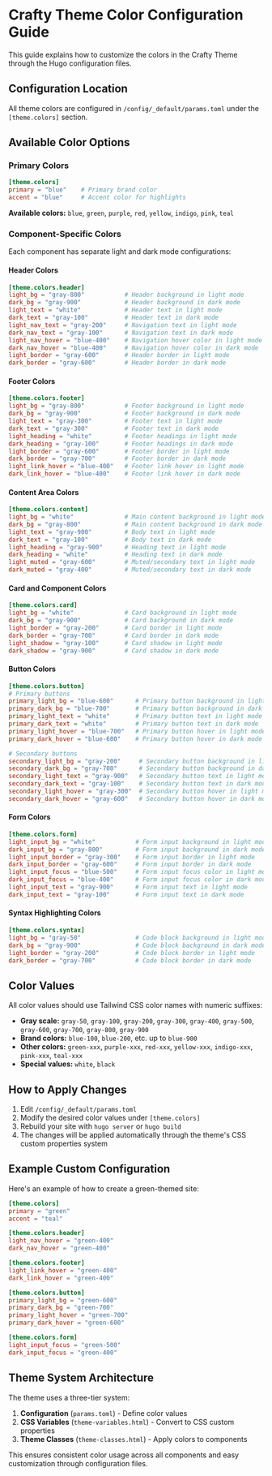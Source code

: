 # Crafty Theme Color Configuration Guide

This guide explains how to customize the colors in the Crafty Theme through the Hugo configuration files.

## Configuration Location

All theme colors are configured in `/config/_default/params.toml` under the `[theme.colors]` section.

## Available Color Options

### Primary Colors

```toml
[theme.colors]
primary = "blue"    # Primary brand color
accent = "blue"     # Accent color for highlights
```

**Available colors:** `blue`, `green`, `purple`, `red`, `yellow`, `indigo`, `pink`, `teal`

### Component-Specific Colors

Each component has separate light and dark mode configurations:

#### Header Colors
```toml
[theme.colors.header]
light_bg = "gray-800"           # Header background in light mode
dark_bg = "gray-900"            # Header background in dark mode
light_text = "white"            # Header text in light mode
dark_text = "gray-100"          # Header text in dark mode
light_nav_text = "gray-200"     # Navigation text in light mode
dark_nav_text = "gray-100"      # Navigation text in dark mode
light_nav_hover = "blue-400"    # Navigation hover color in light mode
dark_nav_hover = "blue-400"     # Navigation hover color in dark mode
light_border = "gray-600"       # Header border in light mode
dark_border = "gray-600"        # Header border in dark mode
```

#### Footer Colors
```toml
[theme.colors.footer]
light_bg = "gray-800"           # Footer background in light mode
dark_bg = "gray-900"            # Footer background in dark mode
light_text = "gray-300"         # Footer text in light mode
dark_text = "gray-300"          # Footer text in dark mode
light_heading = "white"         # Footer headings in light mode
dark_heading = "gray-100"       # Footer headings in dark mode
light_border = "gray-600"       # Footer border in light mode
dark_border = "gray-700"        # Footer border in dark mode
light_link_hover = "blue-400"   # Footer link hover in light mode
dark_link_hover = "blue-400"    # Footer link hover in dark mode
```

#### Content Area Colors
```toml
[theme.colors.content]
light_bg = "white"              # Main content background in light mode
dark_bg = "gray-800"            # Main content background in dark mode
light_text = "gray-900"         # Body text in light mode
dark_text = "gray-100"          # Body text in dark mode
light_heading = "gray-900"      # Heading text in light mode
dark_heading = "white"          # Heading text in dark mode
light_muted = "gray-600"        # Muted/secondary text in light mode
dark_muted = "gray-400"         # Muted/secondary text in dark mode
```

#### Card and Component Colors
```toml
[theme.colors.card]
light_bg = "white"              # Card background in light mode
dark_bg = "gray-900"            # Card background in dark mode
light_border = "gray-200"       # Card border in light mode
dark_border = "gray-700"        # Card border in dark mode
light_shadow = "gray-100"       # Card shadow in light mode
dark_shadow = "gray-900"        # Card shadow in dark mode
```

#### Button Colors
```toml
[theme.colors.button]
# Primary buttons
primary_light_bg = "blue-600"      # Primary button background in light mode
primary_dark_bg = "blue-700"       # Primary button background in dark mode
primary_light_text = "white"       # Primary button text in light mode
primary_dark_text = "white"        # Primary button text in dark mode
primary_light_hover = "blue-700"   # Primary button hover in light mode
primary_dark_hover = "blue-600"    # Primary button hover in dark mode

# Secondary buttons
secondary_light_bg = "gray-200"     # Secondary button background in light mode
secondary_dark_bg = "gray-700"      # Secondary button background in dark mode
secondary_light_text = "gray-900"   # Secondary button text in light mode
secondary_dark_text = "gray-100"    # Secondary button text in dark mode
secondary_light_hover = "gray-300"  # Secondary button hover in light mode
secondary_dark_hover = "gray-600"   # Secondary button hover in dark mode
```

#### Form Colors
```toml
[theme.colors.form]
light_input_bg = "white"           # Form input background in light mode
dark_input_bg = "gray-800"         # Form input background in dark mode
light_input_border = "gray-300"    # Form input border in light mode
dark_input_border = "gray-600"     # Form input border in dark mode
light_input_focus = "blue-500"     # Form input focus color in light mode
dark_input_focus = "blue-400"      # Form input focus color in dark mode
light_input_text = "gray-900"      # Form input text in light mode
dark_input_text = "gray-100"       # Form input text in dark mode
```

#### Syntax Highlighting Colors
```toml
[theme.colors.syntax]
light_bg = "gray-50"               # Code block background in light mode
dark_bg = "gray-900"               # Code block background in dark mode
light_border = "gray-200"          # Code block border in light mode
dark_border = "gray-700"           # Code block border in dark mode
```

## Color Values

All color values should use Tailwind CSS color names with numeric suffixes:

- **Gray scale:** `gray-50`, `gray-100`, `gray-200`, `gray-300`, `gray-400`, `gray-500`, `gray-600`, `gray-700`, `gray-800`, `gray-900`
- **Brand colors:** `blue-100`, `blue-200`, etc. up to `blue-900`
- **Other colors:** `green-xxx`, `purple-xxx`, `red-xxx`, `yellow-xxx`, `indigo-xxx`, `pink-xxx`, `teal-xxx`
- **Special values:** `white`, `black`

## How to Apply Changes

1. Edit `/config/_default/params.toml`
2. Modify the desired color values under `[theme.colors]`
3. Rebuild your site with `hugo server` or `hugo build`
4. The changes will be applied automatically through the theme's CSS custom properties system

## Example Custom Configuration

Here's an example of how to create a green-themed site:

```toml
[theme.colors]
primary = "green"
accent = "teal"

[theme.colors.header]
light_nav_hover = "green-400"
dark_nav_hover = "green-400"

[theme.colors.footer]
light_link_hover = "green-400"
dark_link_hover = "green-400"

[theme.colors.button]
primary_light_bg = "green-600"
primary_dark_bg = "green-700"
primary_light_hover = "green-700"
primary_dark_hover = "green-600"

[theme.colors.form]
light_input_focus = "green-500"
dark_input_focus = "green-400"
```

## Theme System Architecture

The theme uses a three-tier system:

1. **Configuration** (`params.toml`) - Define color values
2. **CSS Variables** (`theme-variables.html`) - Convert to CSS custom properties
3. **Theme Classes** (`theme-classes.html`) - Apply colors to components

This ensures consistent color usage across all components and easy customization through configuration files.
